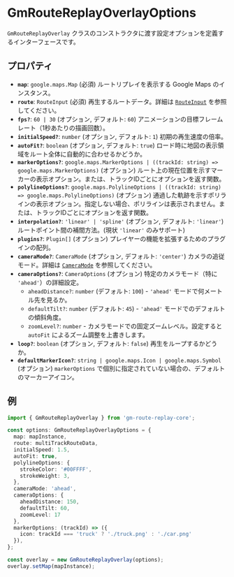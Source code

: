 # GmRouteReplayOverlayOptions

`GmRouteReplayOverlay` クラスのコンストラクタに渡す設定オプションを定義するインターフェースです。

## プロパティ

*   **`map`**: `google.maps.Map` (必須)
    ルートリプレイを表示する Google Maps のインスタンス。
*   **`route`**: `RouteInput` (必須)
    再生するルートデータ。詳細は [`RouteInput`](./routeInput.md) を参照してください。
*   **`fps?`**: `60 | 30` (オプション, デフォルト: `60`)
    アニメーションの目標フレームレート（1秒あたりの描画回数）。
*   **`initialSpeed?`**: `number` (オプション, デフォルト: `1`)
    初期の再生速度の倍率。
*   **`autoFit?`**: `boolean` (オプション, デフォルト: `true`)
    ロード時に地図の表示領域をルート全体に自動的に合わせるかどうか。
*   **`markerOptions?`**: `google.maps.MarkerOptions | ((trackId: string) => google.maps.MarkerOptions)` (オプション)
    ルート上の現在位置を示すマーカーの表示オプション。または、トラックIDごとにオプションを返す関数。
*   **`polylineOptions?`**: `google.maps.PolylineOptions | ((trackId: string) => google.maps.PolylineOptions)` (オプション)
    通過した軌跡を示すポリラインの表示オプション。指定しない場合、ポリラインは表示されません。または、トラックIDごとにオプションを返す関数。
*   **`interpolation?`**: `'linear' | 'spline'` (オプション, デフォルト: `'linear'`)
    ルートポイント間の補間方法。(現状 `'linear'` のみサポート)
*   **`plugins?`**: `Plugin[]` (オプション)
    プレイヤーの機能を拡張するためのプラグインの配列。
*   **`cameraMode?`**: `CameraMode` (オプション, デフォルト: `'center'`)
    カメラの追従モード。詳細は [`CameraMode`](./cameraMode.md) を参照してください。
*   **`cameraOptions?`**: `CameraOptions` (オプション)
    特定のカメラモード（特に `'ahead'`）の詳細設定。
    *   `aheadDistance?`: `number` (デフォルト: `100`) - `'ahead'` モードで何メートル先を見るか。
    *   `defaultTilt?`: `number` (デフォルト: `45`) - `'ahead'` モードでのデフォルトの傾斜角度。
    *   `zoomLevel?`: `number` - カメラモードでの固定ズームレベル。設定すると `autoFit` によるズーム調整を上書きします。
*   **`loop?`**: `boolean` (オプション, デフォルト: `false`)
    再生をループするかどうか。
*   **`defaultMarkerIcon?`**: `string | google.maps.Icon | google.maps.Symbol` (オプション)
    `markerOptions` で個別に指定されていない場合の、デフォルトのマーカーアイコン。

## 例

```typescript
import { GmRouteReplayOverlay } from 'gm-route-replay-core';

const options: GmRouteReplayOverlayOptions = {
  map: mapInstance,
  route: multiTrackRouteData,
  initialSpeed: 1.5,
  autoFit: true,
  polylineOptions: {
    strokeColor: '#00FFFF',
    strokeWeight: 3,
  },
  cameraMode: 'ahead',
  cameraOptions: {
    aheadDistance: 150,
    defaultTilt: 60,
    zoomLevel: 17
  },
  markerOptions: (trackId) => ({
    icon: trackId === 'truck' ? './truck.png' : './car.png'
  }),
};

const overlay = new GmRouteReplayOverlay(options);
overlay.setMap(mapInstance);
``` 